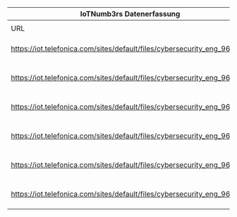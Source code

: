 |IoTNumb3rs Datenerfassung|||||||||||
| ---- | ---- | ---- | ---- | ---- | ---- | ---- | ---- | ---- | ---- | ---- |
||||||||||||
|URL|home_url|filename|device_class|device_count|market_class|market_volume|prognosis_year|publication_year|authorship_class|Dropbox folder|
|https://iot.telefonica.com/sites/default/files/cybersecurity_eng_960.png|https://iot.telefonica.com/blog/infographic-the-challenge-of-cybersecurity-in-the-iot|file11_cybersecurity_eng_960.png|||cybersecurity(spending)|80000000000|2016|2017|company|Pattoho/20190107-1200|
|https://iot.telefonica.com/sites/default/files/cybersecurity_eng_960.png|https://iot.telefonica.com/blog/infographic-the-challenge-of-cybersecurity-in-the-iot|file11_cybersecurity_eng_960.png|device|28400000000|||2017|2017|company|Pattoho/20190107-1200|
|https://iot.telefonica.com/sites/default/files/cybersecurity_eng_960.png|https://iot.telefonica.com/blog/infographic-the-challenge-of-cybersecurity-in-the-iot|file11_cybersecurity_eng_960.png|device|30700000000|||2020|2017|company|Pattoho/20190107-1200|
|https://iot.telefonica.com/sites/default/files/cybersecurity_eng_960.png|https://iot.telefonica.com/blog/infographic-the-challenge-of-cybersecurity-in-the-iot|file11_cybersecurity_eng_960.png|device|75400000000|||2025|2017|company|Pattoho/20190107-1200|
|https://iot.telefonica.com/sites/default/files/cybersecurity_eng_960.png|https://iot.telefonica.com/blog/infographic-the-challenge-of-cybersecurity-in-the-iot|file11_cybersecurity_eng_960.png|global wearables|600000000|||2025|2017|company|Pattoho/20190107-1200|
|https://iot.telefonica.com/sites/default/files/cybersecurity_eng_960.png|https://iot.telefonica.com/blog/infographic-the-challenge-of-cybersecurity-in-the-iot|file11_cybersecurity_eng_960.png|||cybersecurity(spending)|5.5E+12|2020|2017|company|Pattoho/20190107-1200|
